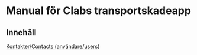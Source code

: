 # Manual för Clabs transportskadeapp

## Innehåll

[Kontakter/Contacts (användare/users)](./contacts.md)
